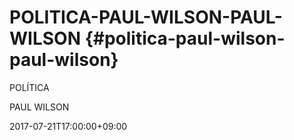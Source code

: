 # POLITICA-PAUL-WILSON-PAUL-WILSON {#politica-paul-wilson-paul-wilson}

POLÍTICA

PAUL WILSON

2017-07-21T17:00:00+09:00